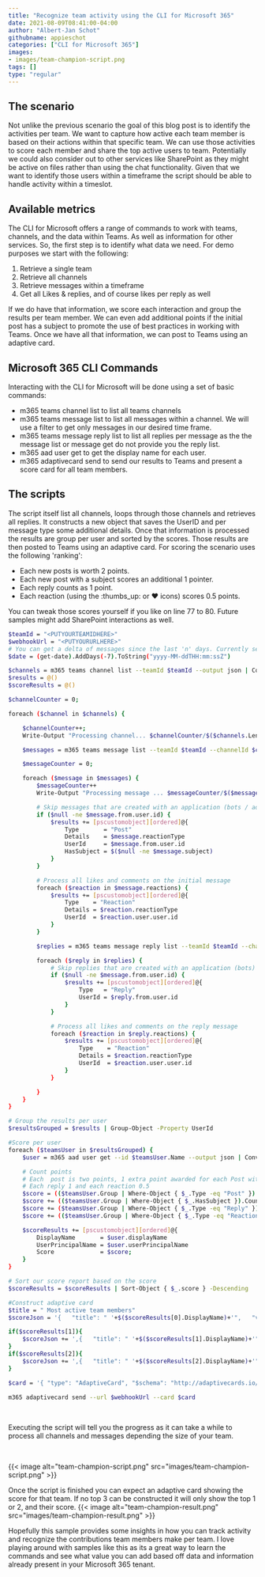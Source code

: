 ```yaml
---
title: "Recognize team activity using the CLI for Microsoft 365"
date: 2021-08-09T08:41:00-04:00
author: "Albert-Jan Schot"
githubname: appieschot
categories: ["CLI for Microsoft 365"]
images:
- images/team-champion-script.png
tags: []
type: "regular"
---
```


## The scenario 

Not unlike the previous scenario the goal of this blog post is to
identify the activities per team. We want to capture how active each
team member is based on their actions within that specific team. We can
use those activities to score each member and share the top active users
to team. Potentially we could also consider out to other services like
SharePoint as they might be active on files rather than using the chat
functionality. Given that we want to identify those users within a
timeframe the script should be able to handle activity within a
timeslot.

## Available metrics 

The CLI for Microsoft offers a range of commands to work with teams,
channels, and the data within Teams. As well as information for other
services. So, the first step is to identify what data we need. For demo
purposes we start with the following:

1.  Retrieve a single team
2.  Retrieve all channels
3.  Retrieve messages within a timeframe
4.  Get all Likes & replies, and of course likes per reply as well

If we do have that information, we score each interaction and group the
results per team member. We can even add additional points if the
initial post has a subject to promote the use of best practices in
working with Teams. Once we have all that information, we can post to
Teams using an adaptive card.

## Microsoft 365 CLI Commands 

Interacting with the CLI for Microsoft will be done using a set of basic
commands:

-   m365 teams channel list to list all teams channels
-   m365 teams message list to list all messages within a channel. We
    will use a filter to get only messages in our desired time frame.
-   m365 teams message reply list to list all replies per message as the
    the message list or message get do not provide you the reply list.
-   m365 aad user get to get the display name for each user.
-   m365 adaptivecard send to send our results to Teams and present a
    score card for all team members.

## The scripts 

The script itself list all channels, loops through those channels and
retrieves all replies. It constructs a new object that saves the UserID
and per message type some additional details. Once that information is
processed the results are group per user and sorted by the scores. Those
results are then posted to Teams using an adaptive card.
For scoring the scenario uses the following 'ranking':

-   Each new posts is worth 2 points.
-   Each new post with a subject scores an additional 1 pointer.
-   Each reply counts as 1 point.
-   Each reaction (using the :thumbs_up: or ♥ icons) scores 0.5 points.

You can tweak those scores yourself if you like on line 77 to 80. Future
samples might add SharePoint interactions as well.
 
 
```bash
$teamId = "<PUTYOURTEAMIDHERE>"
$webhookUrl = "<PUTYOURURLHERE>"
# You can get a delta of messages since the last 'n' days. Currently set to seven. You can go back a maximum of 8 months.
$date = (get-date).AddDays(-7).ToString("yyyy-MM-ddTHH:mm:ssZ")

$channels = m365 teams channel list --teamId $teamId --output json | ConvertFrom-Json
$results = @()
$scoreResults = @()

$channelCounter = 0;

foreach ($channel in $channels) {

    $channelCounter++;
    Write-Output "Processing channel... $channelCounter/$($channels.Length)"

    $messages = m365 teams message list --teamId $teamId --channelId $channel.id --since $date --output json | ConvertFrom-Json

    $messageCounter = 0;

    foreach ($message in $messages) {
        $messageCounter++
        Write-Output "Processing message ... $messageCounter/$($messages.Length)"

        # Skip messages that are created with an application (bots / adaptive cards)
        if ($null -ne $message.from.user.id) {
            $results += [pscustomobject][ordered]@{
                Type       = "Post"
                Details    = $message.reactionType
                UserId     = $message.from.user.id
                HasSubject = $($null -ne $message.subject)
            }
        }

        # Process all likes and comments on the initial message
        foreach ($reaction in $message.reactions) {
            $results += [pscustomobject][ordered]@{
                Type    = "Reaction"
                Details = $reaction.reactionType
                UserId  = $reaction.user.user.id
            }
        }

        $replies = m365 teams message reply list --teamId $teamId --channelId $channel.id --messageId $message.Id --output json | ConvertFrom-Json

        foreach ($reply in $replies) {
            # Skip replies that are created with an application (bots)
            if ($null -ne $message.from.user.id) {
                $results += [pscustomobject][ordered]@{
                    Type   = "Reply"
                    UserId = $reply.from.user.id
                }
            }

            # Process all likes and comments on the reply message
            foreach ($reaction in $reply.reactions) {
                $results += [pscustomobject][ordered]@{
                    Type    = "Reaction"
                    Details = $reaction.reactionType
                    UserId  = $reaction.user.user.id
                }
            }

        }
    }
}

# Group the results per user
$resultsGrouped = $results | Group-Object -Property UserId

#Score per user
foreach ($teamsUser in $resultsGrouped) {
    $user = m365 aad user get --id $teamsUser.Name --output json | ConvertFrom-Json

    # Count points
    # Each  post is two points, 1 extra point awarded for each Post with Subject
    # Each reply 1 and each reaction 0.5
    $score = (($teamsUser.Group | Where-Object { $_.Type -eq "Post" }).Count * 2)
    $score += (($teamsUser.Group | Where-Object { $_.HasSubject }).Count)
    $score += ($teamsUser.Group | Where-Object { $_.Type -eq "Reply" }).Count
    $score += (($teamsUser.Group | Where-Object { $_.Type -eq "Reaction" }).Count / 2)

    $scoreResults += [pscustomobject][ordered]@{
        DisplayName       = $user.displayName
        UserPrincipalName = $user.userPrincipalName
        Score             = $score;
    }
}

# Sort our score report based on the score
$scoreResults = $scoreResults | Sort-Object { $_.score } -Descending

#Construct adaptive card
$title = "‌‌ Most active team members"
$scoreJson = '{   "title": "‌‌ '+$($scoreResults[0].DisplayName)+'",   "value": "' + $($scoreResults[0].score) + '"   }'

if($scoreResults[1]){
    $scoreJson += ',{   "title": "‌‌ '+$($scoreResults[1].DisplayName)+'",   "value": "' + $($scoreResults[1].score) + '"   }'
}
if($scoreResults[2]){
    $scoreJson += ',{   "title": "‌‌ '+$($scoreResults[2].DisplayName)+'",   "value": "' + $($scoreResults[2].score) + '"   }'
}

$card = '{ "type": "AdaptiveCard", "$schema": "http://adaptivecards.io/schemas/adaptive-card.json", "version": "1.2", "body": [  {  "type": "TextBlock",  "text": "' + $($title) + '",  "wrap": true,  "size": "Medium",  "weight": "Bolder",  "color": "Attention"  },  {  "type": "TextBlock",  "wrap": true,  "text": "Week ' + $(get-date -UFormat %V) + '",  "fontType": "Default",  "size": "Small",  "weight": "Lighter",  "isSubtle": true  },  {  "type": "FactSet",  "facts": [   ' + $scoreJson + '  ]  } ] }'

m365 adaptivecard send --url $webhookUrl --card $card
```
 

Executing the script will tell you the progress as it can take a while
to process all channels and messages depending the size of your team.

 

{{< image alt="team-champion-script.png" src="images/team-champion-script.png" >}}

Once the script is finished you can expect an adaptive card showing the
score for that team. If no top 3 can be constructed it will only show
the top 1 or 2, and their score.
{{< image alt="team-champion-result.png" src="images/team-champion-result.png" >}}

Hopefully this sample provides some insights in how you can track
activity and recognize the contributions team members make per team. I
love playing around with samples like this as its a great way to learn
the commands and see what value you can add based off data and
information already present in your Microsoft 365 tenant.
